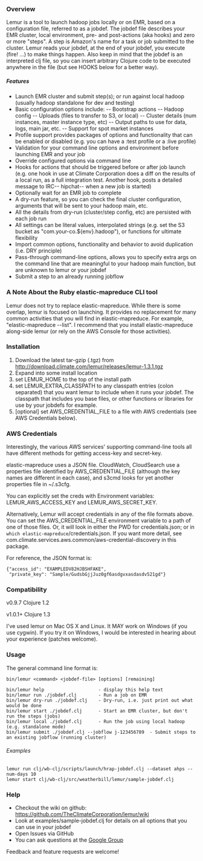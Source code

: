 ### Overview

Lemur is a tool to launch hadoop jobs locally or on EMR, based on a configuration file, referred to as a jobdef. The jobdef file describes your EMR cluster, local environment, pre- and post-actions (aka hooks) and zero or more "steps".  A step is Amazon's name for a task or job submitted to the cluster.  Lemur reads your jobdef, at the end of your jobdef, you execute (fire! ...) to make things happen.  Also keep in mind that the jobdef is an interpreted clj file, so you can insert arbitrary Clojure code to be executed anywhere in the file (but see HOOKS below for a better way).

##### Features

- Launch EMR cluster and submit step(s); or run against local hadoop (usually hadoop standalone for dev and testing)
- Basic configuration options include:
-- Bootstrap actions
-- Hadoop config
-- Uploads (files to transfer to S3, or local)
-- Cluster details (num instances, master instance type, etc)
-- Output paths to use for data, logs, main jar, etc.
-- Support for spot market instances
- Profile support provides packages of options and functionality that can be enabled or disabled (e.g. you can have a :test profile or a :live profile)
- Validation for your command line options and environment before launching EMR and your job
- Override configured options via command line
- Hooks for actions that should be triggered before or after job launch (e.g. one hook in use at Climate Corporation does a diff on the results of a local run, as a full integration test.  Another hook, posts a detailed message to IRC-- hipchat-- when a new job is started)
- Optionally wait for an EMR job to complete
- A dry-run feature, so you can check the final cluster configuration, arguments that will be sent to your hadoop main, etc.
- All the details from dry-run (cluster/step config, etc) are persisted with each job run
- All settings can be literal values, interpolated strings (e.g. set the S3 bucket as "com.your-co.${env}.hadoop"), or functions for ultimate flexibility
- Import common options, functionality and behavior to avoid duplication (i.e. DRY principle)
- Pass-through command-line options, allows you to specify extra args on the command line that are meaningful to your hadoop main function, but are unknown to lemur or your jobdef
- Submit a step to an already running jobflow

### A Note About the Ruby elastic-mapreduce CLI tool

Lemur does not try to replace elastic-mapreduce.  While there is some overlap, lemur is focused on launching.  It provides no replacement for many common activities that you will find in elastic-mapreduce.  For example, "elastic-mapreduce --list".  I recommend that you install elastic-mapreduce along-side lemur (or rely on the AWS Console for those activities).

### Installation

1. Download the latest tar-gzip (.tgz) from http://download.climate.com/lemur/releases/lemur-1.3.1.tgz
1. Expand into some install location
1. set LEMUR_HOME to the top of the install path
1. set LEMUR_EXTRA_CLASSPATH to any classpath entries (colon separated) that you want lemur to include when it runs your jobdef. The classpath that includes you base files, or other functions or libraries for use by your jobdefs for example.
1. [optional] set AWS_CREDENTIAL_FILE to a file with AWS credentials (see AWS Credentials below).

### AWS Credentials

Interestingly, the various AWS services' supporting command-line tools all have different methods for getting access-key and secret-key.

elastic-mapreduce uses a JSON file.  CloudWatch, CloudSearch use a properties file identified by AWS_CREDENTIAL_FILE (although the key names are different in each case), and s3cmd looks for yet another properties file in ~/.s3cfg.

You can explicitly set the creds with Environment variables: LEMUR_AWS_ACCESS_KEY and LEMUR_AWS_SECRET_KEY.

Alternatively, Lemur will accept credentials in any of the file formats above. You can set the AWS_CREDENTIAL_FILE environment variable to a path of one of those files.  Or, it will look in either the PWD for credentials.json; or in `which elastic-mapreduce`/credentials.json.  If you want more detail, see com.climate.services.aws.common/aws-credential-discovery in this package.

For reference, the JSON format is:

```
{"access_id": "EXAMPLEDV82HJBSHFAKE",
 "private_key": "Sample/GudsbGjjJuz0gf6asdgvxasdasdv521gd"}
```
### Compatibility

v0.9.7 Clojure 1.2

v1.0.1+ Clojure 1.3

I've used lemur on Mac OS X and Linux.  It MAY work on Windows (if you use cygwin).  If you try it on Windows, I would be interested in hearing about your experience (patches welcome).

### Usage

The general command line format is:

```
bin/lemur <command> <jobdef-file> [options] [remaining]

bin/lemur help                    - display this help text
bin/lemur run ./jobdef.clj        - Run a job on EMR
bin/lemur dry-run ./jobdef.clj    - Dry-run, i.e. just print out what would be done
bin/lemur start ./jobdef.clj      - Start an EMR cluster, but don't run the steps (jobs)
bin/lemur local ./jobdef.clj      - Run the job using local hadoop (e.g. standalone mode)
bin/lemur submit ./jobdef.clj --jobflow j-123456789  - Submit steps to an existing jobflow (running cluster)
```
###### Examples
```
lemur run clj/wb-clj/scripts/launch/hrap-jobdef.clj --dataset ahps --num-days 10
lemur start clj/wb-clj/src/weatherbill/lemur/sample-jobdef.clj
```

### Help

- Checkout the wiki on github: https://github.com/TheClimateCorporation/lemur/wiki
- Look at examples/sample-jobdef.clj for details on all options that you can use in your jobdef
- Open Issues via GitHub
- You can ask questions at the <a href="https://groups.google.com/forum/#!forum/lemur-user">Google Group</a>

Feedback and feature requests are welcome!

